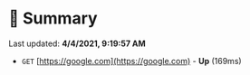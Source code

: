 # 📖 Summary
Last updated: **4/4/2021, 9:19:57 AM**

- `GET` [https://google.com](https://google.com) - **Up** (169ms)
